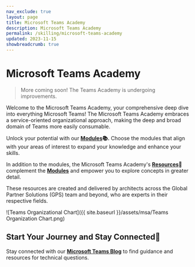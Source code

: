 ```yaml
---
nav_exclude: true
layout: page
title: Microsoft Teams Academy
description: Microsoft Teams Academy
permalink: /skilling/microsoft-teams-academy
updated: 2023-11-15
showbreadcrumb: true
---
```


# Microsoft Teams Academy

> More coming soon! The Teams Academy is undergoing improvements.

Welcome to the Microsoft Teams Academy, your comprehensive deep dive into everything Microsoft Teams! The Microsoft Teams Academy embraces a service-oriented organizational approach, making the deep and broad domain of Teams more easily consumable.

Unlock your potential with our **[Modules](/PartnerResources/skilling/microsoft-teams-academy/modules)📚.** Choose the modules that align with your areas of interest to expand your knowledge and enhance your skills.

In addition to the modules, the Microsoft Teams Academy's **[Resources](/PartnerResources/modern-workplace/)📃** complement the **[Modules](/PartnerResources/skilling/microsoft-teams-academy/modules)** and empower you to explore concepts in greater detail.

These resources are created and delivered by architects across the Global Partner Solutions (GPS) team and beyond, who are experts in their respective fields.

![Teams Organizational Chart]({{ site.baseurl }}/assets/msa/Teams Organization Chart.png)

## Start Your Journey and Stay Connected🔗
 
 Stay connected with our **[Microsoft Teams Blog](https://techcommunity.microsoft.com/t5/microsoft-teams/ct-p/MicrosoftTeams)** to find guidance and resources for technical questions.